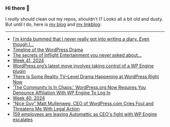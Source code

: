 ### Hi there 👋

I _really_ should clean out my repos, shouldn't I? Looks all a bit old and dusty. But until I do, here is [my blog](https://lostfocus.de/) and [my linkblog](https://dominikschwind.com/links):

--- 

<!-- POST-LIST:START -->
- [I&#39;m kinda bummed that I never really got into writing a diary. Even though I…](https://lostfocus.de/2024/10/15/233326/)
- [Timeline of the WordPress Drama](https://duerrenberger.dev/blog/2024/10/08/timeline-of-the-wordpress-drama/)
- [The secrets of Inflight Entertainment you never asked about...](https://www.youtube.com/watch?v=VrqbMA_hACk)
- [Week 41, 2024](https://lostfocus.de/2024/10/13/week-41-2024/)
- [WordPress.org’s latest move involves taking control of a WP Engine plugin](https://www.theverge.com/2024/10/12/24268637/wordpress-org-matt-mullenweg-acf-fork-secure-custom-fields-wp-engine)
- [There Is Some Reality TV–Level Drama Happening at WordPress Right Now](https://slate.com/technology/2024/10/wordpress-wpengine-matt-mullenweg-drama-explained.html)
- [‘The Community Is In Chaos:’ WordPress.org Now Requires You Denounce Affiliation With WP Engine To Log In](https://www.404media.co/wordpress-checkbox-login-wp-engine/)
- [Week 40, 2024](https://lostfocus.de/2024/10/06/week-40-2024/)
- [“Nice Guy” Matt Mullenweg, CEO of WordPress.com Cries Foul and Threatens Me With Legal Action](https://medium.com/@kelliepeterson/nice-guy-matt-mullenweg-ceo-of-wordpress-com-cries-foul-and-threatens-me-with-legal-action-f116ac57d862)
- [159 employees are leaving Automattic as CEO&#39;s fight with WP Engine escalates](https://techcrunch.com/2024/10/04/159-employees-are-leaving-automattic-as-ceos-fight-with-wp-engine-escalates/)
<!-- POST-LIST:END -->

<!--
**lostfocus/lostfocus** is a ✨ _special_ ✨ repository because its `README.md` (this file) appears on your GitHub profile.

Here are some ideas to get you started:

- 🔭 I’m currently working on ...
- 🌱 I’m currently learning ...
- 👯 I’m looking to collaborate on ...
- 🤔 I’m looking for help with ...
- 💬 Ask me about ...
- 📫 How to reach me: ...
- 😄 Pronouns: ...
- ⚡ Fun fact: ...
-->
